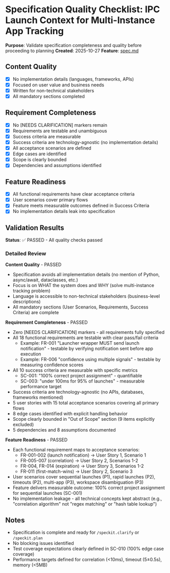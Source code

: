 # Specification Quality Checklist: IPC Launch Context for Multi-Instance App Tracking

**Purpose**: Validate specification completeness and quality before proceeding to planning
**Created**: 2025-10-27
**Feature**: [spec.md](../spec.md)

## Content Quality

- [x] No implementation details (languages, frameworks, APIs)
- [x] Focused on user value and business needs
- [x] Written for non-technical stakeholders
- [x] All mandatory sections completed

## Requirement Completeness

- [x] No [NEEDS CLARIFICATION] markers remain
- [x] Requirements are testable and unambiguous
- [x] Success criteria are measurable
- [x] Success criteria are technology-agnostic (no implementation details)
- [x] All acceptance scenarios are defined
- [x] Edge cases are identified
- [x] Scope is clearly bounded
- [x] Dependencies and assumptions identified

## Feature Readiness

- [x] All functional requirements have clear acceptance criteria
- [x] User scenarios cover primary flows
- [x] Feature meets measurable outcomes defined in Success Criteria
- [x] No implementation details leak into specification

## Validation Results

**Status**: ✅ PASSED - All quality checks passed

### Detailed Review

**Content Quality** - PASSED
- Specification avoids all implementation details (no mention of Python, async/await, dataclasses, etc.)
- Focus is on WHAT the system does and WHY (solve multi-instance tracking problem)
- Language is accessible to non-technical stakeholders (business-level descriptions)
- All mandatory sections (User Scenarios, Requirements, Success Criteria) are complete

**Requirement Completeness** - PASSED
- Zero [NEEDS CLARIFICATION] markers - all requirements fully specified
- All 18 functional requirements are testable with clear pass/fail criteria
  - Example: FR-001 "Launcher wrapper MUST send launch notification" - testable by verifying notification sent before app execution
  - Example: FR-006 "confidence using multiple signals" - testable by measuring confidence scores
- All 10 success criteria are measurable with specific metrics
  - SC-001: "100% correct project assignment" - quantifiable
  - SC-003: "under 100ms for 95% of launches" - measurable performance target
- Success criteria are technology-agnostic (no APIs, databases, frameworks mentioned)
- 5 user stories with 15 total acceptance scenarios covering all primary flows
- 8 edge cases identified with explicit handling behavior
- Scope clearly bounded in "Out of Scope" section (9 items explicitly excluded)
- 5 dependencies and 8 assumptions documented

**Feature Readiness** - PASSED
- Each functional requirement maps to acceptance scenarios:
  - FR-001-002 (launch notification) → User Story 1, Scenario 1
  - FR-005-007 (correlation) → User Story 2, Scenarios 1-2
  - FR-004, FR-014 (expiration) → User Story 3, Scenarios 1-2
  - FR-011 (first-match-wins) → User Story 2, Scenario 3
- User scenarios cover sequential launches (P1), rapid launches (P2), timeouts (P2), multi-app (P3), workspace disambiguation (P3)
- Feature delivers measurable outcome: 100% correct project assignment for sequential launches (SC-001)
- No implementation leakage - all technical concepts kept abstract (e.g., "correlation algorithm" not "regex matching" or "hash table lookup")

## Notes

- Specification is complete and ready for `/speckit.clarify` or `/speckit.plan`
- No blocking issues identified
- Test coverage expectations clearly defined in SC-010 (100% edge case coverage)
- Performance targets defined for correlation (<10ms), timeout (5±0.5s), memory (<5MB)
